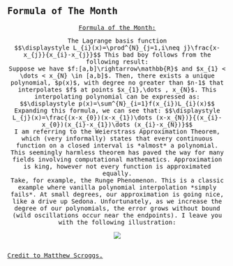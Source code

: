 ## Formula of The Month 
<script>
MathJax = {
  tex: {
    inlineMath: [['$', '$'], ['\\(', '\\)']]
  },
  svg: {
    fontCache: 'global'
  }
};
</script>
<script type="text/javascript" id="MathJax-script" async
  src="https://cdn.jsdelivr.net/npm/mathjax@3/es5/tex-svg.js">
</script>
<style> body { font-family: "Roboto Mono", monospace; } </style>

<p align="center"><u>Formula of the Month:</u></p>
<p align="center">
  The Lagrange basis function 
  <br>
  $$\displaystyle L_{i}(x)=\prod^{N}_{j=1,i\neq j}\frac{x-x_{j}}{x_{i}-x_{j}}$$
  This bad boy follows from the following result:
  <br>
  Suppose we have  $f:[a,b]\rightarrow\mathbb{R}$ and $x_{1} < \dots < x_{N} \in [a,b]$. Then, there exists a unique polynomial, $p(x)$, with degree no greater than $n-1$ that interpolates $f$ at points $x_{1},\dots , x_{N}$. This interpolating polynomial can be expressed as:
  <br>
  $$\displaystyle p(x)=\sum^{N}_{i=1}f(x_{i})L_{i}(x)$$ 
  Expanding this formula, we can see that:
  $$\displaystyle L_{j}(x)=\frac{(x-x_{0})(x-x_{1})\dots (x-x_{N})}{(x_{i}-x_{0})(x_{i}-x_{1})\dots (x_{i}-x_{N})}$$
  <br>
  I am referring to the Weierstrass Approximation Theorem, which (very informally) states that every continuous function on a closed interval is *almost* a polynomial. This seemingly harmless theorem has paved the way for many fields involving computational mathematics. Approximation is king, however not every function is approximated equally. 
    <br>
    Take, for example, the Runge Phenomenon. This is a classic example where vanilla polynomial interpolation *simply fails*. At small degrees, our approximation is going nice, like a drive up Sedona. Unfortunately, as we increase the degree of our polynomials, the error grows without bound (wild oscillations occur near the endpoints). I leave you with the following illustration: 
</p>
    
<p align='center'><img src='https://www.mscroggs.co.uk/img/full/runge-uniform.gif'></p>
<br>
<a align='center' href='www.mscroggs.co.uk'>Credit to Matthew Scroggs.</a>
